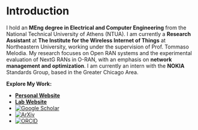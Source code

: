 # Introduction

I hold an **MEng degree in Electrical and Computer Engineering** from the National Technical University of Athens (NTUA). I am currently a **Research Assistant** at **The Institute for the Wireless Internet of Things** at Northeastern University, working under the supervision of Prof. Tommaso Melodia. My research focuses on Open RAN systems and the experimental evaluation of NextG RANs in O-RAN, with an emphasis on **network management and optimization**. I am currently an intern with the **NOKIA** Standards Group, based in the Greater Chicago Area.

**Explore My Work:**  
- [**Personal Website**](https://mariatsampazi.github.io)  
- [**Lab Website**](https://ece.northeastern.edu/wineslab/Maria.php)  
- [![Google Scholar](https://img.shields.io/badge/Google_Scholar-4285F4?style=flat&logo=googlescholar&logoColor=white)](https://scholar.google.com/citations?user=PeHgVWsAAAAJ&hl=en)
- [![ArXiv](https://img.shields.io/badge/arXiv-B31B1B?style=flat&logo=arxiv&logoColor=white)](https://arxiv.org/search/cs?searchtype=author&query=Tsampazi,+M)
- [![ORCID](https://img.shields.io/badge/ORCID-A6CE39?style=flat&logo=orcid&logoColor=white)](https://orcid.org/my-orcid?orcid=0009-0007-4030-6281)  







<!--
**mariatsampazi/mariatsampazi** is a ✨ _special_ ✨ repository because its `README.md` (this file) appears on your GitHub profile.

Here are some ideas to get you started:

- 🔭 I’m currently working on ...
- 🌱 I’m currently learning ...
- 👯 I’m looking to collaborate on ...
- 🤔 I’m looking for help with ...
- 💬 Ask me about ...
- 📫 How to reach me: ...
- 😄 Pronouns: ...
- ⚡ Fun fact: ...
-->
